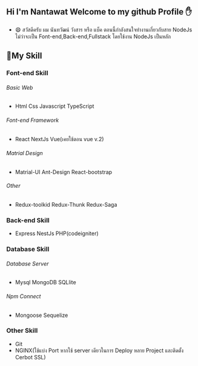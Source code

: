 ## Hi I'm Nantawat Welcome to my github Profile :hand:
- 😄 สวัสดีครับ ผม นันทวัฒน์ วังสาร หรือ แบ็ค ตอนนี้กำลังสนใจทำงานเกี่ยวกับสาย NodeJs ไม่ว่าจะเป็น Font-end,Back-end,Fullstack โดยใช้งาน NodeJs เป็นหลัก

## :raising_hand:My Skill
### Font-end Skill
 ###### Basic Web
- Html Css Javascript TypeScript
 ###### Font-end Framework
- React NextJs Vue(เคยใช้ตอน vue v.2)
 ###### Matrial Design
- Matrial-UI Ant-Design React-bootstrap 
 ###### Other
- Redux-toolkid Redux-Thunk Redux-Saga

### Back-end Skill
- Express NestJs PHP(codeigniter) 

### Database Skill
 ###### Database Server
- Mysql MongoDB SQLlite
 ###### Npm Connect
- Mongoose Sequelize

### Other Skill
- Git
- NGINX(ใช้แบ่ง Port หากใช้  server เดียวในการ Deploy หลาย Project และติดตั้ง Cerbot SSL)


<!--
**backza20za/backza20za** is a ✨ _special_ ✨ repository because its `README.md` (this file) appears on your GitHub profile.

Here are some ideas to get you started:

- 🔭 I’m currently working on ...
- 🌱 I’m currently learning ...
- 👯 I’m looking to collaborate on ...
- 🤔 I’m looking for help with ...
- 💬 Ask me about ...
- 📫 How to reach me: ...
- 😄 Pronouns: ...
- ⚡ Fun fact: ...
-->
